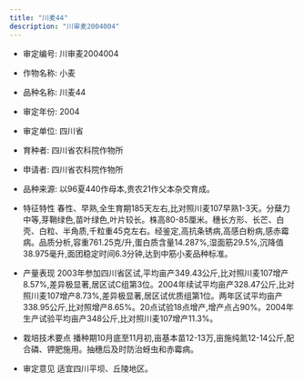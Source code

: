 ```yaml
---
title: "川麦44"
description: "川审麦2004004"
---
```

* 审定编号:  川审麦2004004

*  作物名称:  小麦

*  品种名称:  川麦44

*  审定年份:  2004

*  审定单位:  四川省

* 育种者:  四川省农科院作物所

*  申请者:  四川省农科院作物所

*  品种来源:  以96夏440作母本,贵农21作父本杂交育成。

*  特征特性
春性、早熟,全生育期185天左右,比对照川麦107早熟1-3天。分蘖力中等,芽鞘绿色,苗叶绿色,叶片较长。株高80-85厘米。穗长方形、长芒、白壳、白粒、半角质,千粒重45克左右。经鉴定,高抗条锈病,高感白粉病,感赤霉病。品质分析,容重761.25克/升,蛋白质含量14.287%,湿面筋29.5%,沉降值38.975毫升,面团稳定时间6.3分钟,达到中筋小麦品种标准。

*  产量表现
2003年参加四川省区试,平均亩产349.43公斤,比对照川麦107增产8.57%,差异极显著,居区试C组第3位。2004年续试平均亩产328.47公斤,比对照川麦107增产8.73%,差异极显著,居区试优质组第1位。两年区试平均亩产338.95公斤,比对照增产8.65%。20点试验18点增产,增产点占90%。2004年生产试验平均亩产348公斤,比对照川麦107增产11.3%。

*  栽培技术要点
播种期10月底至11月初,亩基本苗12-13万,亩施纯氮12-14公斤,配合磷、钾肥施用。抽穗后及时防治蚜虫和赤霉病。

*  审定意见
适宜四川平坝、丘陵地区。

